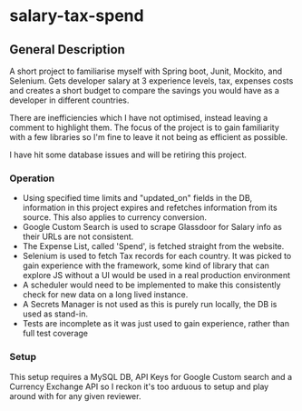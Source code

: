 # salary-tax-spend


## General Description

A short project to familiarise myself with Spring boot, Junit, Mockito, and Selenium. Gets developer salary at 3 experience levels, tax, expenses costs and creates a short budget to compare the savings you would have as a developer in different countries.

There are inefficiencies which I have not optimised, instead leaving a comment to highlight them. The focus of the project is to gain familiarity with a few libraries so I'm fine to leave it not being as efficient as possible.

I have hit some database issues and will be retiring this project.

### Operation

* Using specified time limits and "updated_on" fields in the DB, information in this project expires and refetches information from its source. This also applies to currency conversion.
* Google Custom Search is used to scrape Glassdoor for Salary info as their URLs are not consistent.
* The Expense List, called 'Spend', is fetched straight from the website.
* Selenium is used to fetch Tax records for each country. It was picked to gain experience with the framework, some kind of library that can explore JS without a UI would be used in a real production environment
* A scheduler would need to be implemented to make this consistently check for new data on a long lived instance.
* A Secrets Manager is not used as this is purely run locally, the DB is used as stand-in.
* Tests are incomplete as it was just used to gain experience, rather than full test coverage

### Setup

This setup requires a MySQL DB, API Keys for Google Custom search and a Currency Exchange API so I reckon it's too arduous to setup and play around with for any given reviewer.
